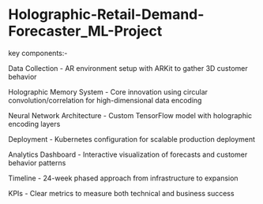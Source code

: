 # Holographic-Retail-Demand-Forecaster_ML-Project


key components:-

Data Collection - AR environment setup with ARKit to gather 3D customer behavior

Holographic Memory System - Core innovation using circular convolution/correlation for high-dimensional data encoding

Neural Network Architecture - Custom TensorFlow model with holographic encoding layers

Deployment - Kubernetes configuration for scalable production deployment

Analytics Dashboard - Interactive visualization of forecasts and customer behavior patterns

Timeline - 24-week phased approach from infrastructure to expansion

KPIs - Clear metrics to measure both technical and business success
